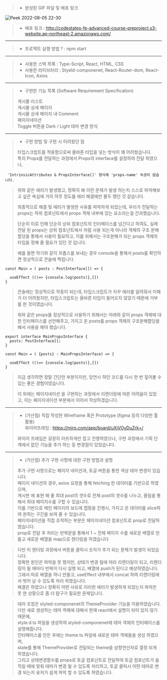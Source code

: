 > - 완성된 GIF 파일 및 배포 링크
>

![Peek 2022-08-05 22-30](https://user-images.githubusercontent.com/89245198/183087655-28a7d943-8d08-4077-928b-bd1e1d8c93f2.gif)

> - 배포 링크 : http://codestates-fe-advanced-course-preproject.s3-website.ap-northeast-2.amazonaws.com/

---

> - 프로젝트 실행 방법 ? : npm start

---

> - 사용한 스택 목록 : Type-Script, React, HTML, CSS
> - 사용한 라이브러리 : Styeld-componenet, React-Router-dom, React-Icon, Axios

---

> - 구현한 기능 목록 (Software Requirement Specification)
>
> 게시물 리스트  
> 게시물 상세 페이지  
> 게시물 상세 페이지 내 Comment  
> 페이지네이션  
> Toggle 버튼을 Dark / Light 테마 변경 방식

---

> - 구현 방법 및 구현 시 어려웠던 점
>
> 타입스크립트를 적용함으로써 올바른 타입을 넣는 방식이 꽤 어려웠습니다.  
> 특히 Props를 전달하는 과정에서 Props의 interface를 설정하여 전달 하였으나,

```
 'IntrinsicAttributes & PropsInterface[]' 형식에 'props-name' 속성이 없습니다.
```

> 위와 같은 에러가 발생했고, 정확히 왜 이런 문제가 발생 하는지 스스로 파악해보고 싶은 욕심에 거의 하루 정도를 에러 해결에만 몰두 했던 것 같습니다.
>
> 최종적으로 해결 및 에러가 발생한 사유를 파악하게 되었는데, 우리가 전달하는 props는 하위 컴포넌트에서 props 객체 내부에 있는 요소라는걸 간과했습니다.
>
> 단순히 이로 인해 단순히 상위 컴포넌트의 인터페이스를 넘긴다고 하여도, 실제 전달 된 props는 상위 컴포넌트에서 처럼 사용 되는게 아니라 객체의 구조 분해 할당을 통해서 사용이 필요하고, 이를 위해서는 구조분해가 되는 props 객체의 타입을 정해 줄 필요가 있던 것 입니다.
>
> 예를 들면 하기와 같이 프롭스를 보내는 경우 console을 통해서 posts를 확인하면 정상적으로 콘솔에 찍힙니다.

```
const Main = ( posts : PostInterface[]) => {

  useEffect (()=> {console.log(posts)},[])
}

```

> 콘솔에는 정상적으로 작동이 되는데, 타입스크립트가 자꾸 에러를 알려줘서 이해가 더 어려웠지만, 타입스크립트는 올바른 타입이 들어오지 않았기 때문에 거부를 한 것이였습니다.
>
> 위와 같은 props를 정상적으로 사용하기 위해서는 아래와 같이 props 객체에 대한 인터페이스를 선언해주고, 가지고 온 posts를 props 객체의 구조분해할당을 해서 사용을 해야 했습니다.

```
export interface MainPropsInterface {
  posts: PostInterface[];
}

const Main = ( {posts} : MainPropsInterface) => {

  useEffect (()=> {console.log(posts)},[])
}

```

> 지금 생각하면 정말 간단한 부분이지만, 당연시 하던 코드를 다시 한 번 짚어볼 수 있는 좋은 경험이였습니다.
>
> 이 외에는 페이지네이션 을 구현하는 과정에서 리렌더링에 따른 어려움이 있었고, 이는 페이지네이션 부분에서 이어서 작성하겠습니다.

---

> - (가산점) 직접 작성한 Wireframe 혹은 Prototype (figma 등의 다양한 툴 활용)  
>   와이어프레임 : https://miro.com/app/board/uXjVOyDuZrk=/
>
> 와이어 프레임은 굉장히 러프하게만 잡고 진행하였으나, 구현 과정에서 기획 단계에서 없던 기능을 추가 하는 등 변경점이 있었습니다.

---

> - (가산점) 추가 구현 사항에 대한 구현 방법과 설명
>
> 추가 구현 사항으로는 페이지 네이션과, 토글 버튼을 통한 색상 테마 변경이 있습니다.  
> 페이지 네이션의 경우, axios 요청을 통해 fetching 한 데이터를 기반으로 하였으며,  
> 게시판 에 표현 해 줄 최대 post의 갯수로 전체 post의 갯수를 나누고, 올림을 통해서 최대 페이지수를 구할 수 있습니다.  
> 이를 기반으로 메인 페이지의 보드에 맵핑을 진행시, 가지고 온 데이터를 slice하여 원하는 구간을 보여 줄 수 있습니다.  
> 페이지네이션을 직접 조작하는 부분은 페이지네이션 컴포넌트로 prop로 전달하였습니다.  
> prop로 전달 후 처리는 반복문을 통해서 1 ~ 전체 페이지 수를 새로운 배열로 만들고 새로운 배열을 map으로 렌더링을 하였습니다

> 다만 이 렌더링 과정에서 버튼을 클릭시 숫자가 추가 되는 문제가 발생이 되었습니다.  
> 정확한 원인은 파악을 못 했지만, 상태가 변경 됨에 따라 리렌더링이 되고, 리렌더링이 될 때마다 반복이 다시 실행 되고, 배열에 push가 된다고 예상하였습니다.
> 그래서 따로 배열을 하나 만들고, useEffect 내부에서 concat 하여 리렌더링에서 벗어 날 수 있도록 처리 하였습니다.  
> 해결은 하였으나 정확히 어떤 사유로 이러한 에러가 발생하게 되었는지 파악은 못 한 상황으로 좀 더 탐구가 필요한 문제입니다.

> 테마 조정은 styled-componenet의 ThemeProvider 기능을 이용하였습니다.  
> 다만 새로 생성하는 테마 객체에 대해서 현재 react에서 설명이 되어 있지 않기 때문에,  
> style.d.ts 파일을 생성하여 styled-componenet에 테마 객체의 인터페이스를 설명해줍니다.  
> 인터페이스를 만든 후에는 theme.ts 파일에 새로운 테마 객체들을 생성 하였으며,  
> state를 통해 ThemeProvider로 전달되는 theme을 삼항연산자로 결정 되게 하였습니다.  
> 그리고 상태변경함수를 props로 토글 컴포넌트로 전달하여 토글 컴포넌트가 움직일 때에 맞춰 테마가 변경 될 수 있도록 처리하고, 토글 클릭시 어떤 테마로 변경 되는지 유저가 쉽게 파악 할 수 있도록 하였습니다.
